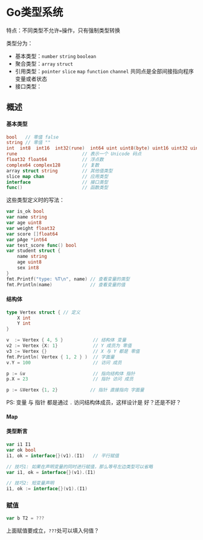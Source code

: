 # Go类型系统

特点：不同类型不允许`=`操作，只有强制类型转换

类型分为：

- 基本类型：`number` `string` `boolean`
- 聚合类型：`array` `struct`
- 引用类型：`pointer` `slice` `map` `function` `channel` 共同点是全部间接指向程序变量或者状态
- 接口类型：

## 概述

#### 基本类型

```go
bool   // 零值 false
string // 零值 ""
int  int8  int16  int32(rune)  int64 uint uint8(byte) uint16 uint32 uint64 uintptr // 零值 0
rune                        // 表示一个 Unicode 码点
float32 float64             // 浮点数
complex64 complex128        // 复数
array struct string         // 其他值类型
slice map chan              // 应用类型
interface                   // 接口类型
func()                      // 函数类型
```

这些类型定义时的写法：

```go
var is_ok bool
var name string
var age uint8
var weight float32
var score []float64
var pAge *int64
var test_score func() bool
var student struct {
    name string
    age uint8
    sex int8
}
fmt.Printf("type: %T\n", name) // 查看变量的类型
fmt.Println(name)              // 查看变量的值
```

#### 结构体

```go
type Vertex struct { // 定义
    X int
    Y int
}

v  := Vertex { 4, 5 }           // 结构体 变量
v2 := Vertex {X: 1}             // Y 成员为 零值
v3 := Vertex {}                 // X 与 Y 都是 零值  
fmt.Println( Vertex { 1, 2 } )  // 字面量
v.Y = 100                       // 访问 成员

p := &v                         // 指向结构体 指针     
p.X = 23                        // 指针 访问 成员

p := &Vertex {1, 2}            // 指针 直接指向 字面量
```

PS: 变量 与 指针 都是通过 `.` 访问结构体成员，这样设计是 好？还是不好？

#### Map


#### 类型断言

```go
var i1 I1
var ok bool
i1, ok = interface{}(v1).(I1)   // 平行赋值

// 技巧1: 如果在声明变量的同时进行赋值，那么等号左边类型可以省略
var i1, ok = interface{}(v1).(I1)

// 技巧2: 短变量声明
i1, ok := interface{}(v1).(I1)
```


### 赋值

```go
var b T2 = ???
```

上面赋值要成立，`???`处可以填入何值？




















